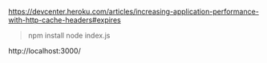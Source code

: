 https://devcenter.heroku.com/articles/increasing-application-performance-with-http-cache-headers#expires

> npm install
> node index.js

http://localhost:3000/